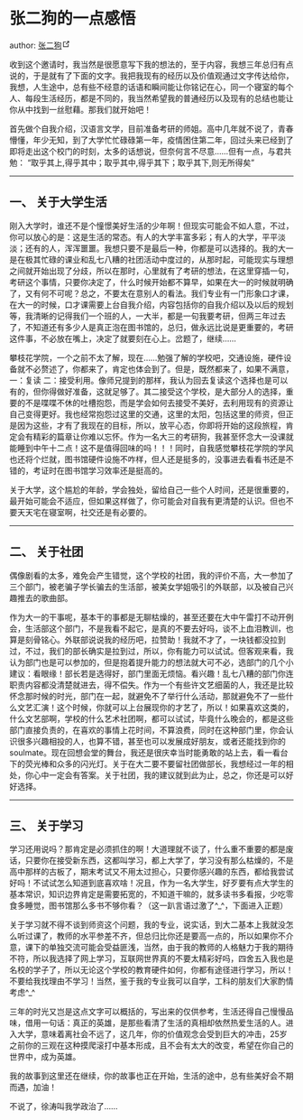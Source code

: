# 张二狗的一点感悟

author: <a href="https://wpa.qq.com/msgrd?v=3&amp;uin=1875785543&amp;site=qq&amp;menu=yes" target="_blank" aria-label="QQ">张二狗<span><svg xmlns="http://www.w3.org/2000/svg" aria-hidden="true" focusable="false" x="0px" y="0px" viewBox="0 0 100 100" width="15" height="15" class="icon outbound"><path fill="currentColor" d="M18.8,85.1h56l0,0c2.2,0,4-1.8,4-4v-32h-8v28h-48v-48h28v-8h-32l0,0c-2.2,0-4,1.8-4,4v56C14.8,83.3,16.6,85.1,18.8,85.1z"></path> <polygon fill="currentColor" points="45.7,48.7 51.3,54.3 77.2,28.5 77.2,37.2 85.2,37.2 85.2,14.9 62.8,14.9 62.8,22.9 71.5,22.9"></polygon></svg></span></a>


收到这个邀请时，我当然是很愿意写下我的想法的，至于内容，我想三年总归有点说的，于是就有了下面的文字。我把我现有的经历以及价值观通过文字传达给你，我想，人生途中，总有些不经意的话语和瞬间能让你铭记在心，同一个寝室的每个人、每段生活经历，都是不同的，我当然希望我的普通经历以及现有的总结也能让你从中找到一丝慰藉。那我们就开始吧！

首先做个自我介绍，汉语言文学，目前准备考研的师姐。高中几年就不说了，青春懵懂，年少无知，到了大学忙忙碌碌第一年，疫情困住第二年，回过头来已经到了即将走出这个校门的时刻，太多的话想说，但奈何言不尽意……但有一点，与君共勉： “取乎其上,得乎其中；取乎其中,得乎其下；取乎其下,则无所得矣”

---

## 一、   关于大学生活

刚入大学时，谁还不是个憧憬美好生活的少年啊！但现实可能会不如人意，不过，你可以放心的是：这是生活的常态。有人的大学丰富多彩；有人的大学，平平淡淡；还有的人，浑浑噩噩。我想只要不是最后一种，你都是可以选择的。我的大一是在极其忙碌的课业和乱七八糟的社团活动中度过的，从那时起，可能现实与理想之间就开始出现了分歧，所以在那时，心里就有了考研的想法，在这里穿插一句，考研这个事情，只要你决定了，什么时候开始都不算早，如果在大一的时候就明确了，又有何不可呢？总之，不要太在意别人的看法。我们专业有一门形象口才课，在大一的时候，口才课需要上台自我介绍，内容包括你的自我介绍以及以后的规划等，我清晰的记得我们一个班的人，一大半，都是一句我要考研，但两三年过去了，不知道还有多少人是真正泡在图书馆的，总归，做永远比说是更重要的，考研这件事，不必放在嘴上，决定了就要刻在心上。岔题了，继续……

攀枝花学院，一个之前不太了解，现在……勉强了解的学校吧，交通设施，硬件设备就不必赘述了，你都来了，肯定也体会到了。但是，既然都来了，如果不满意，一：复读 二：接受利用。像师兄提到的那样，我认为回去复读这个选择也是可以有的，但你得做好准备，这就足够了。其二接受这个学校，是大部分人的选择，重要的不是喋喋不休的吐槽抱怨，而是学会如何去接受不美好，去利用现有的资源让自己变得更好。我也经常抱怨过这里的交通，这里的太阳，包括这里的师资，但正是因为这些，才有了我现在的目标，所以，放平心态，你即将开始的这段旅程，肯定会有精彩的篇章让你难以忘怀。作为一名大三的考研狗，我甚至怀念大一没课就能睡到中午十二点！这不是值得回味的吗！！！同时，自我感觉攀枝花学院的学风也还将个烂就，图书馆硬件设施不咋样，但人还是挺多的，没事进去看看书还是不错的，考证时在图书馆学习效率还是挺高的。

关于大学，这个尴尬的年龄，学会独处，留给自己一些个人时间，还是很重要的，最开始可能会不适应，但如果这样做了，你可能会对自我有更清楚的认识。但也不要天天宅在寝室啊，社交还是有必要的。

---

## 二、   关于社团

偶像剧看的太多，难免会产生错觉，这个学校的社团，我的评价不高，大一参加了三个部门，被老骗子学长骗去的生活部，被美女学姐吸引的外联部，以及被自己兴趣推去的歌曲部。

作为大一的干事呢，基本干的事都是无聊枯燥的，甚至还要在大中午雷打不动开例会，生活部这个部门，不是我看不起它，是真的不要去好吗，谈不上血泪教训，也算是刻骨铭心。外联部说说我的经历吧，拉赞助！我就不才了，一块钱都没拉到过，不过，我们的部长确实是拉到过，所以，你有能力可以试试。但客观来看，我认为部门也是可以参加的，但是抱着提升能力的想法就大可不必，选部门的几个小建议：看眼缘！部长若是选得好，部门里面无烦恼。看兴趣！乱七八糟的部门你连职责内容都没清楚就进去，得不偿失。作为一个有些许文艺细菌的人，我还是比较怀念那时候的时光，部门在一起，就避免不了举行什么活动，那就避免不了一些什么文艺汇演！这个时候，你就可以上台展现你的才艺了，所以！如果喜欢这类的，什么文艺部啊，学校的什么艺术社团啊，都可以试试，毕竟什么晚会的，都是这些部门直接负责的，在喜欢的事情上花时间，不算浪费，同时在这种部门里，你会认识很多兴趣相投的人，也算不错，甚至也可以发展成好朋友，或者还能找到你的soulmate。现在回想会堂的舞台，我还是很庆幸当时能勇敢的站上去，看一看台下的荧光棒和众多的闪光灯。关于在大二要不要留社团做部长，我想经过一年的相处，你心中一定会有答案。关于社团，我的建议就到此为止，总之，你还是可以好好选择。

---

## 三、   关于学习

学习还用说吗？那肯定是必须抓住的啊！大道理就不谈了，什么重不重要的都是废话，只要你在接受新东西，这都叫学习，都上大学了，学习没有那么枯燥的，不是高中那样的古板了，期末考试又不用太过担心，只要你感兴趣的东西，都给我尝试好吗！不试试怎么知道到底喜欢啥！况且，作为一名大学生，好歹要有点大学生的基本常识，知识边界肯定是需要拓宽的，不知道干嘛的，就多读书多看报，少吃零食多睡觉，图书馆那么多书不够你看？（这一趴言语过激了^_^，下面进入正题）

关于学习就不得不谈到师资这个问题，我的专业，说实话，到大二基本上我就没怎么听过课了，教师的水平参差不齐，但总归比你还是要高一点的，所以如果你不介意，课下的单独交流可能会受益匪浅，当然，由于我的教师的人格魅力于我的期待不符，所以我选择了网上学习，互联网世界真的不要太精彩好吗，四舍五入我也是名校的学子了，所以无论这个学校的教育硬件如何，你都有途径进行学习，所以！不要给我找理由不学习！当然，鉴于我的专业我可以自学，工科的朋友们大家酌情考虑^_^

三年的时光又岂是这点文字可以概括的，写出来的仅供参考，生活还得自己慢慢品味，借用一句话：真正的英雄，是那些看清了生活的真相却依然热爱生活的人。进入大学，意味着离社会不远了，这几年，你的价值观念会受到巨大的冲击，25岁之前你的三观在这种摸爬滚打中基本形成，且不会有太大的改变，希望在你自己的世界中，成为英雄。

我的故事到这里还在继续，你的故事也正在开始，生活的途中，总有些美好会不期而遇，加油！

不说了，徐涛叫我学政治了……